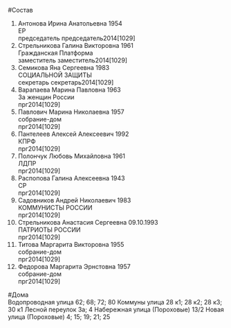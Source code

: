 #Состав  
1. Антонова Ирина Анатольевна 1954  
    ЕР  
    председатель председатель2014[1029]  
2. Стрельникова Галина Викторовна 1961  
    Гражданская Платформа  
    заместитель заместитель2014[1029]  
3. Семикова Яна Сергеевна 1983  
    СОЦИАЛЬНОЙ ЗАЩИТЫ  
    секретарь секретарь2014[1029]  
4. Варапаева Марина Павловна 1963  
    За женщин России  
    прг2014[1029]  
5. Павлович Марина Николаевна 1957  
    собрание-дом  
    прг2014[1029]  
6. Пантелеев Алексей Алексеевич 1992  
    КПРФ  
    прг2014[1029]  
7. Полончук Любовь Михайловна 1961  
    ЛДПР  
    прг2014[1029]  
8. Распопова Галина Алексеевна 1943  
    СР  
    прг2014[1029]  
9. Садовников Андрей Николаевич 1983  
    КОММУНИСТЫ РОССИИ  
    прг2014[1029]  
10. Стрельникова Анастасия Сергеевна 09.10.1993  
    ПАТРИОТЫ РОССИИ  
    прг2014[1029]  
11. Титова Маргарита Викторовна 1955  
    собрание-дом  
    прг2014[1029]  
12. Федорова Маргарита Эрнстовна 1957  
    собрание-дом  
    прг2014[1029]  
  
#Дома  
Водопроводная улица 62; 68; 72; 80 Коммуны улица 28 к1; 28 к2; 28 к3; 30 к1 Лесной переулок 3а; 4 Набережная улица (Пороховые) 13/2 Новая улица (Пороховые) 4; 15; 19; 21; 25  
  
